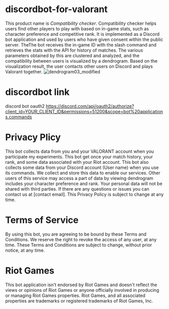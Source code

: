 # discordbot-for-valorant
This product name is *Compatibility checker*.
Compatibility checker helps users find other players to play with based on in-game stats, such as character preference and competitive rank. It is implemented as a Discord bot application and used by users who have given consent within the public server. TheThe bot receives the in-game ID with the slash command and retrieves the stats with the API for history of matches. The various parameters obtained by this are clustered and analyzed, and the compatibility between users is visualized by a dendrogram. Based on the visualization result, the user contacts other users on Discord and plays Valorant together.
![dendrogram03_modified](https://user-images.githubusercontent.com/61633483/179661776-2b28d0e1-9111-4c2d-9483-1e8148e985b4.png)

# discordbot link
discord bot oauth2
https://discord.com/api/oauth2/authorize?client_id=YOUR_CLIENT_ID&permissions=51200&scope=bot%20applications.commands

# Privacy Plicy
This bot collects data from you and your VALORANT account when you participate my experiments. This bot get once your match history, your rank, and some data associated with your Riot account. This bot also collects some data from your Discord account (User name) when you use its commands. We collect and store this data to enable our services. Other users of this service may access a part of data by viewing dendrogram includes your character preference and rank. Your personal data will not be shared with third parties. If there are any questions or issues you can contact us at [contact email]. This Privacy Policy is subject to change at any time.

# Terms of Service
By using this bot, you are agreeing to be bound by these Terms and Conditions. We reserve the right to revoke the access of any user, at any time. These Terms and Conditions are subject to change, without prior notice, at any time.

# Riot Games
This bot application isn't endorsed by Riot Games and doesn't reflect the views or opinions of Riot Games or anyone officially involved in producing or managing Riot Games properties. Riot Games, and all associated properties are trademarks or registered trademarks of Riot Games, Inc.
